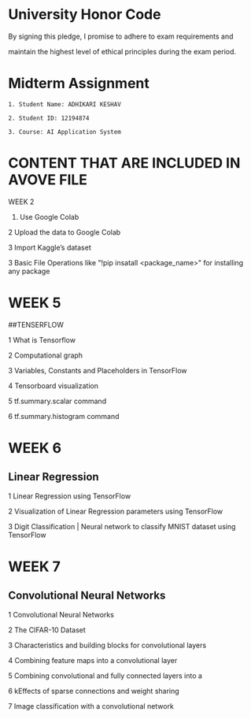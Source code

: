 # University Honor Code

By signing this pledge, I promise to adhere to exam requirements and

maintain the highest level of ethical principles during the exam period.

# Midterm Assignment

```
1. Student Name: ADHIKARI KESHAV

2. Student ID: 12194874

3. Course: AI Application System
```` 

# CONTENT THAT ARE INCLUDED IN AVOVE FILE 

WEEK 2 

1. Use Google Colab

2 Upload the data to Google Colab

3 Import Kaggle’s dataset

3 Basic File Operations like "!pip insatall <package_name>" for installing any package

# WEEK 5 
##TENSERFLOW 

 1 What is Tensorflow
 
2 Computational graph

3 Variables, Constants and Placeholders in TensorFlow

4 Tensorboard visualization

5 tf.summary.scalar command

6 tf.summary.histogram command
 
 # WEEK 6 
## Linear Regression

1  Linear Regression using TensorFlow

2  Visualization of Linear Regression parameters using TensorFlow

3  Digit Classification | Neural network to classify MNIST dataset using TensorFlow

# WEEK 7 

## Convolutional Neural Networks

1 Convolutional Neural Networks

2 The CIFAR-10 Dataset

3 Characteristics and building blocks for convolutional layers

4 Combining feature maps into a convolutional layer

5 Combining convolutional and fully connected layers into a 

6 kEffects of sparse connections and weight sharing

7 Image classification with a convolutional network
